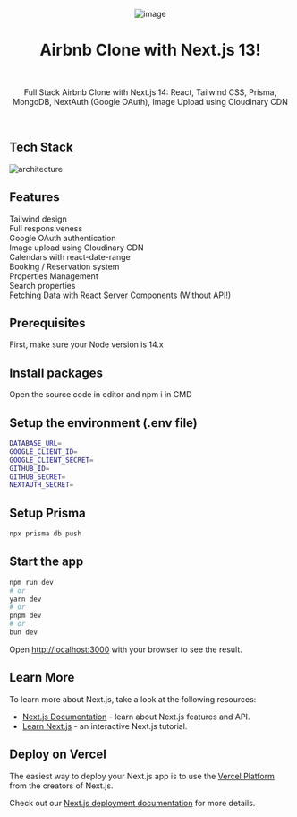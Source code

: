 <div align="center">

![image](https://github.com/andrewtch88/airbnb-clone/assets/59404615/e739aad4-d645-4f35-a32f-fc1c8c3fc041)

# Airbnb Clone with Next.js 13!

<br />
<p>
Full Stack Airbnb Clone with Next.js 14: React, Tailwind CSS, Prisma, MongoDB, NextAuth (Google OAuth), Image Upload using Cloudinary CDN  
</p>
</div>
<br />

## Tech Stack

![architecture](https://github.com/andrewtch88/airbnb-clone/assets/59404615/8fe6130b-169b-4c94-bfed-fb2624d7c50b)

## Features
Tailwind design\
Full responsiveness\
Google OAuth authentication\
Image upload using Cloudinary CDN\
Calendars with react-date-range\
Booking / Reservation system\
Properties Management\
Search properties\
Fetching Data with React Server Components (Without API!)

## Prerequisites
First, make sure your Node version is 14.x
## Install packages
Open the source code in editor and npm i in CMD 
## Setup the environment (.env file)
```bash
DATABASE_URL=
GOOGLE_CLIENT_ID=
GOOGLE_CLIENT_SECRET=
GITHUB_ID=
GITHUB_SECRET=
NEXTAUTH_SECRET=
```
## Setup Prisma
```bash
npx prisma db push
```
## Start the app
```bash
npm run dev
# or
yarn dev
# or
pnpm dev
# or
bun dev
```

Open [http://localhost:3000](http://localhost:3000) with your browser to see the result.

## Learn More

To learn more about Next.js, take a look at the following resources:

- [Next.js Documentation](https://nextjs.org/docs) - learn about Next.js features and API.
- [Learn Next.js](https://nextjs.org/learn) - an interactive Next.js tutorial.

## Deploy on Vercel

The easiest way to deploy your Next.js app is to use the [Vercel Platform](https://vercel.com/new?utm_medium=default-template&filter=next.js&utm_source=create-next-app&utm_campaign=create-next-app-readme) from the creators of Next.js.

Check out our [Next.js deployment documentation](https://nextjs.org/docs/deployment) for more details.
